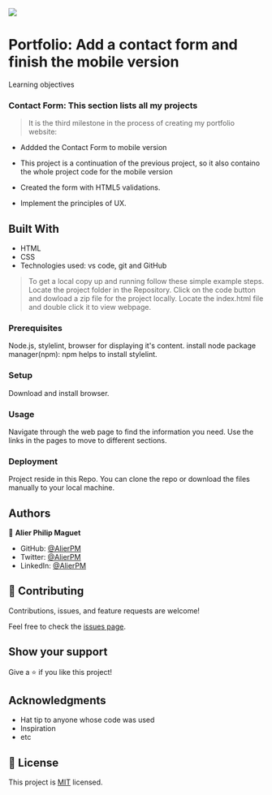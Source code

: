 ![](https://img.shields.io/badge/Microverse-blueviolet)

# Portfolio:  Add a contact form and finish the mobile version
Learning objectives
  ### Contact Form: This section lists all my projects 
> It is the third milestone in the process of creating my portfolio website:

* Addded the Contact Form to mobile version
   

* This project is a continuation of the previous project, so it also containo the whole project code for the mobile version

* Created the form with HTML5 validations.
* Implement the principles of UX.




## Built With

- HTML
- CSS
- Technologies used: vs code, git and GitHub




>To get a local copy up and running follow these simple example steps.
Locate the project folder in the Repository.
Click on the code button and dowload a zip file for the project locally.
Locate the index.html file and double click it to view webpage.

### Prerequisites
Node.js, stylelint, browser for displaying it's content.
install node package manager(npm): npm helps to install stylelint.


### Setup
Download and install browser.

### Usage
Navigate through the web page to find the information you need. Use the links in the pages to move to different sections.


### Deployment
  Project reside in this Repo. You can clone the repo or download the files manually to your local machine.





## Authors
:bust_in_silhouette: **Alier Philip Maguet**
- GitHub: [@AlierPM](https://github.com/AlierPM)
- Twitter: [@AlierPM](https://twitter.com/AlierPM)
- LinkedIn: [@AlierPM](https://www.linkedin.com/in/alier-philip-maguet-b11653203/)


## 🤝 Contributing

Contributions, issues, and feature requests are welcome!

Feel free to check the [issues page](../../issues/).

## Show your support

Give a ⭐️ if you like this project!

## Acknowledgments

- Hat tip to anyone whose code was used
- Inspiration
- etc

## 📝 License

This project is [MIT](./MIT.md) licensed.
